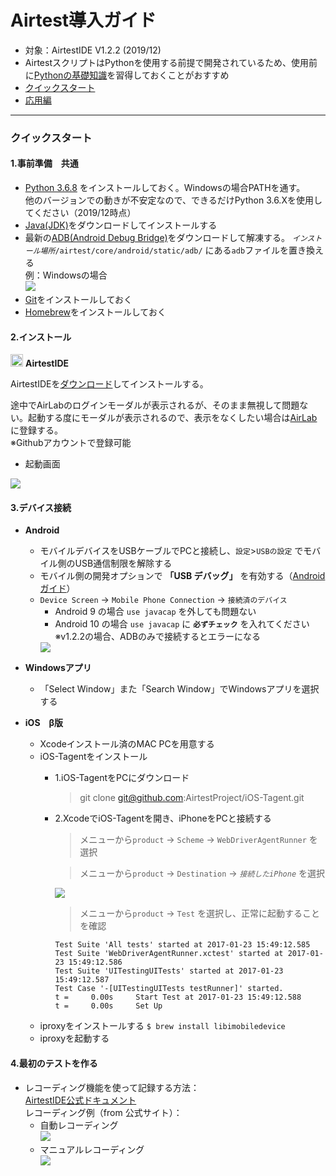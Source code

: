 # Airtest導入ガイド

- 対象：AirtestIDE V1.2.2 (2019/12)
- AirtestスクリプトはPythonを使用する前提で開発されているため、使用前に[Pythonの基礎知識](https://docs.python.org/ja/3.6/tutorial/index.html)を習得しておくことがおすすめ
- [クイックスタート](https://github.com/saisai-dan-shift/Airtest/tree/master/docs#%E3%82%AF%E3%82%A4%E3%83%83%E3%82%AF%E3%82%B9%E3%82%BF%E3%83%BC%E3%83%88)
- [応用編]()

---

### クイックスタート
  
#### 1.事前準備　共通
- [Python 3.6.8](https://www.python.org/downloads/release/python-368/) をインストールしておく。Windowsの場合PATHを通す。  
  他のバージョンでの動きが不安定なので、できるだけPython 3.6.Xを使用してください（2019/12時点）
- [Java(JDK)](https://www.oracle.com/technetwork/java/javase/downloads/jdk8-downloads-2133151.html)をダウンロードしてインストールする
- 最新の[ADB(Android Debug Bridge)](https://developer.android.com/studio/releases/platform-tools.html)をダウンロードして解凍する。
  *`インストール場所`*`/airtest/core/android/static/adb/` にある`adb`ファイルを置き換える  
  例：Windowsの場合  
  <img src="https://github.com/saisai-dan-shift/Airtest/blob/master/docs/img/Q_ADB.JPG"/>
- [Git](https://git-scm.com/)をインストールしておく
- [Homebrew](https://brew.sh/index_ja)をインストールしておく

#### 2.インストール

<img src="http://airtest.netease.com/static/img/icon/48x48.png" width = "20" height = "20"/> **AirtestIDE**
  
AirtestIDEを[ダウンロード](http://airtest.netease.com/changelog.html)してインストールする。
  
途中でAirLabのログインモーダルが表示されるが、そのまま無視して問題ない。起動する度にモーダルが表示されるので、表示をなくしたい場合は[AirLab](https://airlab.163.com/)に登録する。  
※Githubアカウントで登録可能

- 起動画面  
<img src="https://github.com/saisai-dan-shift/Airtest/blob/master/docs/img/Q_start.JPG"/>
  
#### 3.デバイス接続

- **Android**
  - モバイルデバイスをUSBケーブルでPCと接続し、`設定`>`USBの設定` でモバイル側のUSB通信制限を解除する
  - モバイル側の開発オプションで **「USB デバッグ」** を有効する（[Androidガイド](https://developer.android.com/studio/debug/dev-options.html#debugging)）
  - `Device Screen` -> `Mobile Phone Connection` -> `接続済のデバイス`  
    - Android 9 の場合 `use javacap` を外しても問題ない
    - Android 10 の場合 `use javacap` に **`必ずチェック`** を入れてください  
    ※v1.2.2の場合、ADBのみで接続するとエラーになる
    <img src="https://github.com/saisai-dan-shift/Airtest/blob/master/docs/img/Q_android_connect.gif"/>
    <br/>
- **Windowsアプリ**
   - 「Select Window」また「Search Window」でWindowsアプリを選択する  
  
- **iOS　β版**
  - Xcodeインストール済のMAC PCを用意する
  - iOS-Tagentをインストール
    - 1.iOS-TagentをPCにダウンロード
      > git clone git@github.com:AirtestProject/iOS-Tagent.git
    - 2.XcodeでiOS-Tagentを開き、iPhoneをPCと接続する
      > メニューから`product` -> `Scheme` -> `WebDriverAgentRunner` を選択

      > メニューから`product` -> `Destination` -> *`接続したiPhone`* を選択  
      <img src="https://github.com/saisai-dan-shift/Airtest/blob/master/docs/img/Q_iOSTagent.png"/>  

      > メニューから`product` -> `Test` を選択し、正常に起動することを確認
      ```
      Test Suite 'All tests' started at 2017-01-23 15:49:12.585
      Test Suite 'WebDriverAgentRunner.xctest' started at 2017-01-23 15:49:12.586
      Test Suite 'UITestingUITests' started at 2017-01-23 15:49:12.587
      Test Case '-[UITestingUITests testRunner]' started.
      t =     0.00s     Start Test at 2017-01-23 15:49:12.588
      t =     0.00s     Set Up
      ```
  - iproxyをインストールする
    `$ brew install libimobiledevice`
  - iproxyを起動する
#### 4.最初のテストを作る

- レコーディング機能を使って記録する方法：  
  [AirtestIDE公式ドキュメント](http://airtest.netease.com/docs/docs_AirtestIDE-en_US/1_online_help/airtest_intro.html#recording-airtest-script-in-airtestide)  
  レコーディング例（from 公式サイト）：
  - 自動レコーディング  
    <img src="https://github.com/saisai-dan-shift/Airtest/blob/master/docs/img/airtest_auto_record.gif"/> 
  - マニュアルレコーディング  
    <img src="https://github.com/saisai-dan-shift/Airtest/blob/master/docs/img/airtest_manual_record.gif"/>
